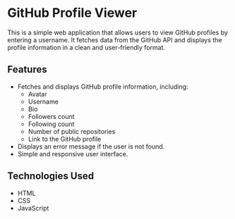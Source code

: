 # GitHub Profile Viewer

This is a simple web application that allows users to view GitHub profiles by entering a username. It fetches data from the GitHub API and displays the profile information in a clean and user-friendly format.

## Features

-   Fetches and displays GitHub profile information, including:
    -   Avatar
    -   Username
    -   Bio
    -   Followers count
    -   Following count
    -   Number of public repositories
    -   Link to the GitHub profile
-   Displays an error message if the user is not found.
-   Simple and responsive user interface.

## Technologies Used

-   HTML
-   CSS
-   JavaScript
